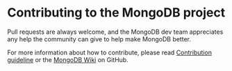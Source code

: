 Contributing to the MongoDB project
===================================

Pull requests are always welcome, and the MongoDB dev team appreciates any help the community can
give to help make MongoDB better.

For more information about how to contribute, please read [Contribution guideline](https://github.com/mongodb/node-mongodb-native/blob/main/CONTRIBUTING.md) or the [MongoDB Wiki](https://github.com/mongodb/mongo/wiki
) on GitHub.
